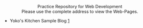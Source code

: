 <div align="center">Practice Repository for Web Development</div>

<div align="center">Please use the complete address to view the Web-Pages.</div>

- Yoko's Kitchen Sample Blog [1]






[1]: https://adityasingh2509.github.io/web-dev-practice/front-end/sample-blog.html
